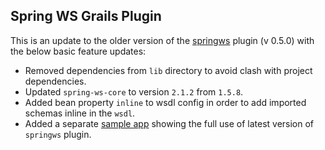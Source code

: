 Spring WS Grails Plugin
-----------------------

This is an update to the older version of the [springws](http://grails.org/plugin/springws) plugin (v 0.5.0) with the below basic feature updates:

 - Removed dependencies from `lib` directory to avoid clash with project dependencies.
 - Updated `spring-ws-core` to version `2.1.2` from `1.5.8`.
 - Added bean property `inline` to wsdl config in order to add imported schemas inline in the `wsdl`.
 - Added a separate [sample app](https://github.com/dmahapatro/grails-springws-sample) showing the full use of latest version of `springws` plugin.



 



